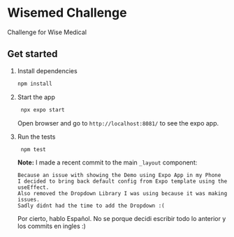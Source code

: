 # Wisemed Challenge

Challenge for Wise Medical

## Get started

1. Install dependencies

   ```bash
   npm install
   ```

2. Start the app

   ```bash
    npx expo start
   ```

   Open browser and go to `http://localhost:8081/` to see the expo app.

3. Run the tests

   ```bash
    npm test
   ```

   **Note:** I made a recent commit to the main `_layout` component:

   ```
   Because an issue with showing the Demo using Expo App in my Phone
   I decided to bring back default config from Expo template using the useEffect.
   Also removed the Dropdown Library I was using because it was making issues.
   Sadly didnt had the time to add the Dropdown :(
   ```

   Por cierto, hablo Español. No se porque decidi escribir todo lo anterior y los commits en ingles :)

